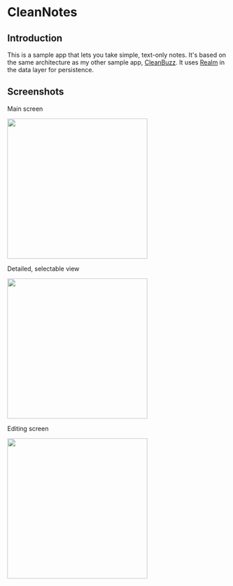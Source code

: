 # CleanNotes

## Introduction
This is a sample app that lets you take simple, text-only notes. It's based on the same architecture as my other sample app, [CleanBuzz](https://github.com/zsmb13/CleanBuzz). It uses [Realm](https://github.com/realm/realm-java) in the data layer for persistence.

## Screenshots
Main screen

<img src="https://raw.githubusercontent.com/zsmb13/CleanNotes/master/docs/screen_notes.png" width="320">

Detailed, selectable view

<img src="https://raw.githubusercontent.com/zsmb13/CleanNotes/master/docs/screen_note_details.png" width="320">

Editing screen

<img src="https://raw.githubusercontent.com/zsmb13/CleanNotes/master/docs/screen_note_edit.png" width="320">
